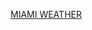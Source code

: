 <a class="weatherwidget-io" href="https://forecast7.com/en/25d66n80d29/33156/" data-label_1="MIAMI" data-label_2="WEATHER" data-icons="Climacons Animated" data-theme="weather_one" >MIAMI WEATHER</a>
<script>
!function(d,s,id){var js,fjs=d.getElementsByTagName(s)[0];if(!d.getElementById(id)){js=d.createElement(s);js.id=id;js.src='https://weatherwidget.io/js/widget.min.js';fjs.parentNode.insertBefore(js,fjs);}}(document,'script','weatherwidget-io-js');
</script>
